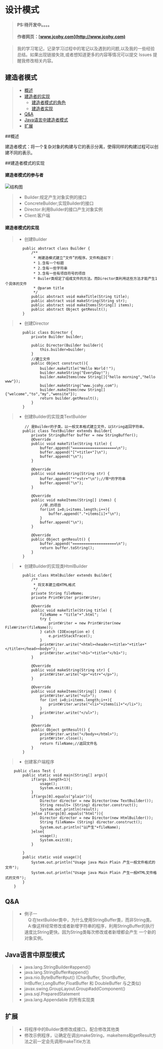 
#  设计模式
> #### PS:待开发中。。。。
> #### 作者网页：[www.jcohy.com](http://www.jcohy.com)  	

>  我的学习笔记，记录学习过程中的笔记以及遇到的问题,以及我的一些经验总结。如果出现链接失效,或者想知道更多的内容等情况可以提交 Issues 提醒我修改相关内容。

## 建造者模式
> * [概述](#gaishu)
> * [建造者的实现](#shixian)
>   *  [建造者模式的角色](#role)
>   *  [建造者实现](#impl)
> * [Q&A](#qa)
> * [Java语言中建造者模式](#java)
> * [扩展](#kuozhan)

<p id="gaishu">

##概述

建造者模式：将一个复杂对象的构建与它的表示分离，使得同样的构建过程可以创建不同的表示。

<p id="shixian">

##建造者模式的实现

<p id="role">

####  建造者模式的参与者
![结构图](https://github.com/jiachao23/jcohy-study-sample/blob/master/jcohy-study-designpattern/src/main/resources/static/images/builder.png)
>  *  Builder:规定产生对象实例的接口
>  *  ConcreteBuilder;实现Builder的接口
>  *  Director:利用Builder的接口产生对象实例
>  *  Client:客户端

<p id="impl">

####  建造者模式的实现
>  *  创建Builder

            public abstract class Builder {
                /**
                 * 用建造模式建立“文件”的程序。文件构造如下：
                 * 1.含有一个标题
                 * 2.含有一些字符串
                 * 3.含有一些有项目符号的项目
                 * Builer类规定了组成文件的方法。而Director类利用这些方法才能产生1个具体的文件
                 * @param title
                 */
                public abstract void makeTitle(String title);
                public abstract void makeString(String str);
                public abstract void makeItems(String[] items);
                public abstract Object getResult();
            }
>  *  创建Director

            public class Director {
                private Builder builder;
            
                public Director(Builder builder){
                    this.builder=builder;
                }
                //建立文件
                public Object construct(){
                    builder.makeTitle("Hello World！");
                    builder.makeString("EveryDay!");
                    builder.makeItems(new String[]{"hello morning","hello www"});
                    builder.makeString("www.jcohy.com");
                    builder.makeItems(new String[]{"welcome","to","my","wensite"});
                    return builder.getResult();
                }
            }
>  *  创建Builder的实现类TextBuilder

             // 是Builder的子类，以一般文本格式建立文件，以String返回字符串。
            public class TextBuilder extends Builder{
                private StringBuffer buffer = new StringBuffer();
                @Override
                public void makeTitle(String title) {
                    buffer.append("====================\n");
                    buffer.append("["+title+"]\n");
                    buffer.append("\n");
                }
            
                @Override
                public void makeString(String str) {
                    buffer.append("*"+str+"\n");//带*的字符串
                    buffer.append("\n");
                }
            
                @Override
                public void makeItems(String[] items) {
                    //带.的项目
                    for(int i=0;i<items.length;i++){
                        buffer.append("."+items[i]+"\n");
                    }
                    buffer.append("\n");
                }
            
                @Override
                public Object getResult() {
                    buffer.append("====================\n");
                    return buffer.toString();
                }
            }
>  *  创建Builder的实现类HtmlBuilder

            public class HtmlBuilder extends Builder{
                /**
                 * 将文本建立成HTML格式
                 */
                private String fileName;
                private PrintWriter printWriter;
            
                @Override
                public void makeTitle(String title) {
                    fileName = "title"+".html";
                    try {
                        printWriter = new PrintWriter(new FileWriter(fileName));
                    } catch (IOException e) {
                        e.printStackTrace();
                    }
                    printWriter.write("<html><header><title>"+title+"</title></head><body>");
                    printWriter.write("<h1>"+title+"</h1>");
                }
            
                @Override
                public void makeString(String str) {
                    printWriter.write("<p>"+str+"</p>");
                }
            
                @Override
                public void makeItems(String[] items) {
                    printWriter.write("<ul>");
                    for (int i=0;i<items.length;i++){
                        printWriter.write("<li>"+items[i]+"</li>");
                    }
                    printWriter.write("</ul>");
                }
            
                @Override
                public Object getResult() {
                    printWriter.write("</body></html>");
                    printWriter.close();
                    return fileName;//返回文件名
                }
            }
>  *  创建客户端程序

        public class Test {
            public static void main(String[] args){
                if(args.length<1){
                    usage();
                    System.exit(0);
                }
                if(args[0].equals("plain")){
                    Director director = new Director(new TextBuilder());
                    String result= (String) director.construct();
                    System.out.println(result);
                }else if(args[0].equals("html")){
                    Director director = new Director(new HtmlBuilder());
                    String fileName= (String) director.construct();
                    System.out.println("以产生"+fileName);
                }else{
                    usage();
                    System.exit(0);
                }

            }
            public static void usage(){
                System.out.println("Usage java Main Plain 产生一般文件格式的文件");
                System.out.println("Usage java Main Plain 产生一般HTML文件格式的文件");
            }
        }

<p id ="qa" />

##  Q&A

> *  例子一</br>
>   &nbsp;&nbsp; Q:在textBuilder类中，为什么使用StringBuffer类，而非String类。</br>
>   &nbsp;&nbsp; A:像这样经常修改或者新增字符串的程序，利用StringBuffer的执行速度比String更快。因为String类每次修改或者新增都会产生
>  一个新的对象实例。

<p id ="java" />

## Java语言中原型模式
>  *  java.lang.StringBuilder#append()
>  *  java.lang.StringBuffer#append()
>  *  java.nio.ByteBuffer#put() (CharBuffer, ShortBuffer, IntBuffer,LongBuffer,FloatBuffer 和 DoubleBuffer 与之类似)
>  *  javax.swing.GroupLayout.Group#addComponent()
>  *  java.sql.PreparedStatement
>  *  java.lang.Appendable 的所有实现类

<p id ="kuozhan" />

##  扩展
>  *  将程序中的Builder类修改成接口。配合修改其他类
>  *  修改示例程序，让确定在调出makeString，makeItems和getResult方法之前一定会先调用makeTitle方法